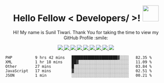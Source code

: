 <!-- <div align="center">
<img width="100%" height="300px" src="https://cdn.pixabay.com/photo/2016/11/30/20/44/computer-1873831_960_720.png" alt="cover" />
</div> -->
<h1 align="center"> Hello Fellow < Developers/ >! <img src = "https://raw.githubusercontent.com/MartinHeinz/MartinHeinz/master/wave.gif" width = 50px> </h1>
<div align="center" size='20px'> Hi! My name is Sunil Tiwari. Thank You for taking the time to view my GitHub Profile :smile: </div>
<!-- Social Section -->
<p align="center">

<p align="center">
  <a href= "https://github.com/tiwarisunil/">
    <img src="https://img.icons8.com/material-outlined/30/689d6a/source-code.png"/>
  </a>
  <a href= "https://www.linkedin.com/in/sunil-tiwari-swe/">
    <img src="https://img.icons8.com/material-outlined/30/689d6a/linkedin.png"/>
  </a>
  <a href= "https://twitter.com/_suniltiwari">
    <img src="https://img.icons8.com/material-outlined/30/689d6a/twitter.png"/>
  </a>
  <a href= "https://suniltiwari.dev">
    <img src="https://img.icons8.com/material-outlined/30/689d6a/geography.png"/>
  </a>
  <a href="https://www.buymeacoffee.com/suniltiwari">
    <img src="https://img.icons8.com/material-outlined/30/689d6a/cafe.png"/>
  </a>
  <a href="https://drive.google.com/file/d/1HWX1cHplaSt6nuXYtUGboEcIlbtBvsu4/view">
    <img src="https://img.icons8.com/material-outlined/30/689d6a/parse-from-clipboard.png"/>
  </a>
  <a href="mailto:contact@suniltiwari.dev">
    <img src="https://img.icons8.com/ios-glyphs/30/689d6a/physics.png"/>
  </a>
  <a href="https://tiwarisunil.medium.com">
    <img src="https://img.icons8.com/ios-filled/30/689d6a/medium-new.png"/>
  </a>
  <a href="https://stackoverflow.com/users/13657806/sunil-tiwari">
    <img src="https://img.icons8.com/metro/26/689d6a/stackoverflow.png"/>
  </a>

  
</p>

<!--START_SECTION:waka-->
```text
PHP          9 hrs 42 mins   ████████████████████▓░░░░   82.35 % 
XML          1 hr 18 mins    ██▓░░░░░░░░░░░░░░░░░░░░░░   11.09 % 
Other        27 mins         █░░░░░░░░░░░░░░░░░░░░░░░░   03.84 % 
JavaScript   17 mins         ▓░░░░░░░░░░░░░░░░░░░░░░░░   02.51 % 
JSON         1 min           ░░░░░░░░░░░░░░░░░░░░░░░░░   00.21 % 
```
<!--END_SECTION:waka-->
